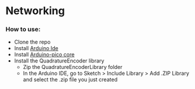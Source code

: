 # Networking

### How to use:
- Clone the repo
- Install [Arduino Ide](https://support.arduino.cc/hc/en-us/articles/360019833020-Download-and-install-Arduino-IDE)
- Install [Arduino-pico core](https://github.com/earlephilhower/arduino-pico#Installation)
- Install the QuadratureEncoder library
  - Zip the QuadratureEncoderLibrary folder
  - In the Arduino IDE, go to Sketch > Include Library > Add .ZIP Library and select the .zip file you just created
